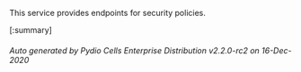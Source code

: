 






This service provides endpoints for security policies.

[:summary]

###### Auto generated by Pydio Cells Enterprise Distribution v2.2.0-rc2 on 16-Dec-2020
